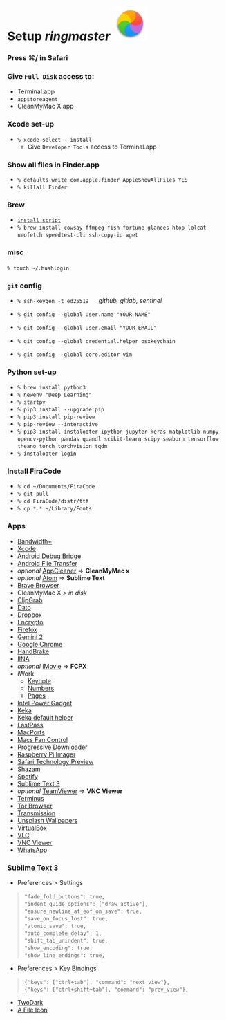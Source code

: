 # Setup *ringmaster* ![beach-ball](https://github.com/atheistd/atheistd.github.io/raw/master/assets/ringmaster/ringmaster.gif)

### Press ⌘/ in Safari

### Give `Full Disk` access to:

- Terminal.app
- `appstoreagent`
- CleanMyMac X.app



### Xcode set-up

- `% xcode-select --install`
	- Give `Developer Tools` access to Terminal.app



### Show all files in Finder.app

- `% defaults write com.apple.finder AppleShowAllFiles YES`
- `% killall Finder`



### Brew

- [`install script`](https://brew.sh/)
- `% brew install cowsay ffmpeg fish fortune glances htop lolcat neofetch speedtest-cli ssh-copy-id wget`



### misc
`% touch ~/.hushlogin`



### `git` config

- `% ssh-keygen -t ed25519 `&nbsp;&nbsp;&nbsp;&nbsp;*github, gitlab, sentinel*

- `% git config --global user.name "YOUR NAME"`
- `% git config --global user.email "YOUR EMAIL"`
- `% git config --global credential.helper osxkeychain`
- `% git config --global core.editor vim`


### Python set-up

- `% brew install python3`
- `% newenv "Deep Learning"`
- `% startpy`
- `% pip3 install --upgrade pip`
- `% pip3 install pip-review`
- `% pip-review --interactive`
- `% pip3 install instalooter ipython jupyter keras matplotlib numpy opencv-python pandas quandl scikit-learn scipy seaborn tensorflow theano torch torchvision tqdm`
- `% instalooter login`



### Install FiraCode
- `% cd ~/Documents/FiraCode`
- `% git pull`
- `% cd FiraCode/distr/ttf`
- `% cp *.* ~/Library/Fonts`



### Apps

- [Bandwidth+](https://apps.apple.com/in/app/bandwidth/id490461369?mt=12)
- [Xcode](https://apps.apple.com/in/app/xcode/id497799835)
- [Android Debug Bridge](https://developer.android.com/studio/releases/platform-tools.html)
- [Android File Transfer](http://android.com/filetransfer/)
- *optional* [AppCleaner](http://freemacsoft.net/appcleaner/) => **CleanMyMac x**
- *optional* [Atom](http://atom.io/) => **Sublime Text**
- [Brave Browser](https://brave.com/download/)
- CleanMyMac X *> in disk*
- [ClipGrab](https://clipgrab.org/)
- [Dato](https://apps.apple.com/in/app/dato/id1470584107?mt=12)
- [Dropbox](https://www.dropbox.com/downloading)
- [Encrypto](https://apps.apple.com/in/app/encrypto-secure-your-files/id935235287?mt=12)
- [Firefox](https://www.mozilla.org/en-US/firefox/new/)
- [Gemini 2](https://apps.apple.com/in/app/gemini-2-the-duplicate-finder/id1090488118?mt=12)
- [Google Chrome](https://chrome.google.com/)
- [HandBrake](http://handbrake.fr/)
- [IINA](https://iina.io/)
- *optional* [iMovie](https://apps.apple.com/in/app/imovie/id408981434?mt=12) => **FCPX**
- iWork
	- [Keynote](https://apps.apple.com/in/app/keynote/id409183694?mt=12)
	- [Numbers](https://apps.apple.com/in/app/numbers/id409203825?mt=12)
	- [Pages](https://apps.apple.com/in/app/pages/id409201541?mt=12)
- [Intel Power Gadget](https://software.intel.com/en-us/articles/intel-power-gadget/)
- [Keka](http://keka.io/)
- [Keka default helper](https://github.com/aonez/Keka/wiki/Default-application)
- [LastPass](https://apps.apple.com/in/app/lastpass-password-manager/id926036361?mt=12)
- [MacPorts](http://macports.org/)
- [Macs Fan Control](https://www.macupdate.com/app/mac/47386/macs-fan-control)
- [Progressive Downloader](https://macpsd.net/)
- [Raspberry Pi Imager](https://www.raspberrypi.org/downloads/)
- [Safari Technology Preview](https://developer.apple.com/safari/technology-preview/)
- [Shazam](https://apps.apple.com/in/app/shazam/id897118787?mt=12)
- [Spotify](http://spotify.com/in/download/other/)
- [Sublime Text 3](http://sublimetext.com/)
- *optional* [TeamViewer](http://teamviewer.com/) => **VNC Viewer**
- [Terminus](https://apps.apple.com/in/app/termius-ssh-client/id1176074088)
- [Tor Browser](http://torproject.org/)
- [Transmission](https://transmissionbt.com/download/)
- [Unsplash Wallpapers](https://apps.apple.com/in/app/unsplash-wallpapers/id1284863847?mt=12)
- [VirtualBox](http://virtualbox.org/wiki/Downloads)
- [VLC](http://www.videolan.org/)
- [VNC Viewer](https://www.realvnc.com/en/connect/download/viewer/)
- [WhatsApp](https://apps.apple.com/in/app/whatsapp-desktop/id1147396723?mt=12)



### Sublime Text 3

- Preferences > Settings
>`"fade_fold_buttons": true,`<br>
>`"indent_guide_options": ["draw_active"],`<br>
>`"ensure_newline_at_eof_on_save": true,`<br>
>`"save_on_focus_lost": true,`<br>
>`"atomic_save": true,`<br>
>`"auto_complete_delay": 1,`<br>
>`"shift_tab_unindent": true,`<br>
>`"show_encoding": true,`<br>
>`"show_line_endings": true,`

- Preferences > Key Bindings
>`{"keys": ["ctrl+tab"], "command": "next_view"},`<br>
>`{"keys": ["ctrl+shift+tab"], "command": "prev_view"},`

- [TwoDark](https://packagecontrol.io/packages/Theme%20-%20TwoDark)
- [A File Icon](https://packagecontrol.io/packages/A%20File%20Icon)
